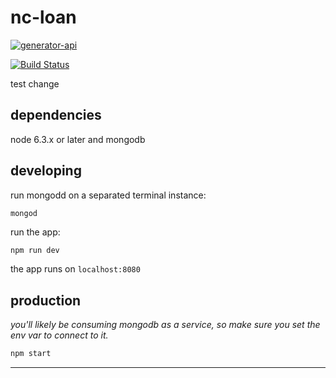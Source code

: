 # nc-loan

[![generator-api](https://img.shields.io/badge/built%20with-generator--api-green.svg)](https://github.com/ndelvalle/generator-api)

[![Build Status](https://travis-ci.com/YeomansIII/NC-Loan-Backend.svg?token=zqF52HiepGXEgVDa3pRv&branch=master)](https://travis-ci.com/YeomansIII/NC-Loan-Backend)

test change

## dependencies

node 6.3.x or later and mongodb

## developing

run mongodd on a separated terminal instance:

```
mongod
```

run the app:

```bash
npm run dev
```

the app runs on `localhost:8080`

## production

_you'll likely be consuming mongodb as a service, so make sure you set the env var to connect to it._

```bash
npm start
```





--------------------------------------------------------------------------------
